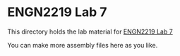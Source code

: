 # ENGN2219 Lab 7

This directory holds the lab material for [ENGN2219 Lab 7](https://cs.anu.edu.au/courses/engn2219/labs/07-assembly/)

You can make more assembly files here as you like.
